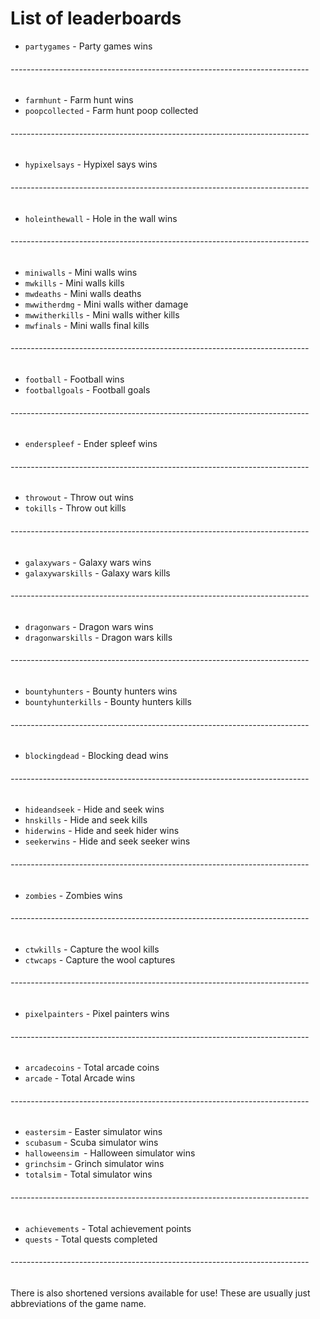 # List of leaderboards

* `partygames` - Party games wins
###### --------------------------------------------------------------------------
* `farmhunt` - Farm hunt wins
* `poopcollected` - Farm hunt poop collected
###### --------------------------------------------------------------------------
* `hypixelsays` - Hypixel says wins
###### --------------------------------------------------------------------------
* `holeinthewall` - Hole in the wall wins
###### --------------------------------------------------------------------------
* `miniwalls` - Mini walls wins
* `mwkills` - Mini walls kills
* `mwdeaths` - Mini walls deaths
* `mwwitherdmg` - Mini walls wither damage
* `mwwitherkills` - Mini walls wither kills
* `mwfinals` - Mini walls final kills
###### --------------------------------------------------------------------------
* `football` - Football wins
* `footballgoals` - Football goals
###### --------------------------------------------------------------------------
* `enderspleef` - Ender spleef wins
###### --------------------------------------------------------------------------
* `throwout` - Throw out wins
* `tokills` - Throw out kills
###### --------------------------------------------------------------------------
* `galaxywars` - Galaxy wars wins
* `galaxywarskills` - Galaxy wars kills
###### --------------------------------------------------------------------------
* `dragonwars` - Dragon wars wins
* `dragonwarskills` - Dragon wars kills
###### --------------------------------------------------------------------------
* `bountyhunters` - Bounty hunters wins
* `bountyhunterkills` - Bounty hunters kills
###### --------------------------------------------------------------------------
* `blockingdead` - Blocking dead wins
###### --------------------------------------------------------------------------
* `hideandseek` - Hide and seek wins
* `hnskills` - Hide and seek kills
* `hiderwins` - Hide and seek hider wins
* `seekerwins` - Hide and seek seeker wins
###### --------------------------------------------------------------------------
* `zombies` - Zombies wins
###### --------------------------------------------------------------------------
* `ctwkills` - Capture the wool kills
* `ctwcaps` - Capture the wool captures
###### --------------------------------------------------------------------------
* `pixelpainters` - Pixel painters wins
###### --------------------------------------------------------------------------
* `arcadecoins` - Total arcade coins
* `arcade` - Total Arcade wins
###### --------------------------------------------------------------------------
* `eastersim` - Easter simulator wins
* `scubasum` - Scuba simulator wins
* `halloweensim `- Halloween simulator wins
* `grinchsim` - Grinch simulator wins
* `totalsim` - Total simulator wins
###### --------------------------------------------------------------------------
* `achievements` - Total achievement points
* `quests` - Total quests completed
###### --------------------------------------------------------------------------

There is also shortened versions available for use! These are usually just abbreviations of the game name.